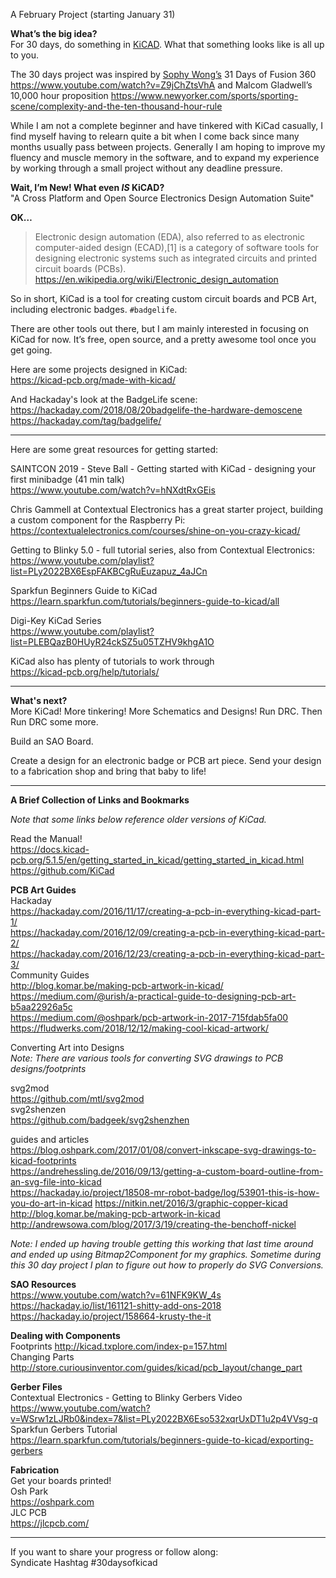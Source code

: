 A February Project (starting January 31) 

**What’s the big idea?**  
For 30 days, do something in [KiCAD](https://kicad-pcb.org). What that something looks like is all up to you.

The 30 days project was inspired by [Sophy Wong’s](https://twitter.com/sophywong) 31 Days of Fusion 360 <https://www.youtube.com/watch?v=Z9jChZtsVhA> and Malcom Gladwell’s 10,000 hour proposition <https://www.newyorker.com/sports/sporting-scene/complexity-and-the-ten-thousand-hour-rule>

While I am not a complete beginner and have tinkered with KiCad casually, I find myself having to relearn quite a bit when I come back since many months usually pass between projects. Generally I am hoping to improve my fluency and muscle memory in the software, and to expand my experience by working through a small project without any deadline pressure.

**Wait, I’m New! What even _IS_ KiCAD?**  
"A Cross Platform and Open Source Electronics Design Automation Suite"

**OK…**


>Electronic design automation (EDA), also referred to as electronic computer-aided design (ECAD),[1] is a category of software tools for designing electronic systems such as integrated circuits and printed circuit boards (PCBs).
>https://en.wikipedia.org/wiki/Electronic_design_automation

So in short, KiCad is a tool for creating custom circuit boards and PCB Art, including electronic badges. `#badgelife`. 

There are other tools out there, but I am mainly interested in focusing on KiCad for now. It’s free, open source, and a pretty awesome tool once you get going.

Here are some projects designed in KiCad:  
https://kicad-pcb.org/made-with-kicad/

And Hackaday's look at the BadgeLife scene:
https://hackaday.com/2018/08/20badgelife-the-hardware-demoscene  
https://hackaday.com/tag/badgelife/


---
Here are some great resources for getting started:

SAINTCON 2019 - Steve Ball - Getting started with KiCad - designing your first minibadge (41 min talk)  
https://www.youtube.com/watch?v=hNXdtRxGEis

Chris Gammell at Contextual Electronics has a great starter project, building a custom component for the Raspberry Pi:
https://contextualelectronics.com/courses/shine-on-you-crazy-kicad/

Getting to Blinky 5.0 - full tutorial series, also from Contextual Electronics:  https://www.youtube.com/playlist?list=PLy2022BX6EspFAKBCgRuEuzapuz_4aJCn 

Sparkfun Beginners Guide to KiCad  
https://learn.sparkfun.com/tutorials/beginners-guide-to-kicad/all

Digi-Key KiCad Series  
https://www.youtube.com/playlist?list=PLEBQazB0HUyR24ckSZ5u05TZHV9khgA1O
 
KiCad also has plenty of tutorials to work through  
https://kicad-pcb.org/help/tutorials/

---   
**What's next?**  
More KiCad! More tinkering! More Schematics and Designs! Run DRC. Then Run DRC some more.  

Build an SAO Board.  

Create a design for an electronic badge or PCB art piece. 
Send your design to a fabrication shop and bring that baby to life!

---
**A Brief Collection of Links and Bookmarks** 

*Note that some links below reference older versions of KiCad.*

Read the Manual!  
https://docs.kicad-pcb.org/5.1.5/en/getting_started_in_kicad/getting_started_in_kicad.html   
https://github.com/KiCad

**PCB Art Guides**  
Hackaday  
https://hackaday.com/2016/11/17/creating-a-pcb-in-everything-kicad-part-1/  
https://hackaday.com/2016/12/09/creating-a-pcb-in-everything-kicad-part-2/  
https://hackaday.com/2016/12/23/creating-a-pcb-in-everything-kicad-part-3/  
Community Guides  
http://blog.komar.be/making-pcb-artwork-in-kicad/  
https://medium.com/@urish/a-practical-guide-to-designing-pcb-art-b5aa22926a5c  
https://medium.com/@oshpark/pcb-artwork-in-2017-715fdab5fa00  
https://fludwerks.com/2018/12/12/making-cool-kicad-artwork/  

Converting Art into Designs  
*Note: There are various tools for converting SVG drawings to PCB designs/footprints*

svg2mod  
https://github.com/mtl/svg2mod  
svg2shenzen  
https://github.com/badgeek/svg2shenzhen

guides and articles  
https://blog.oshpark.com/2017/01/08/convert-inkscape-svg-drawings-to-kicad-footprints  
https://andrehessling.de/2016/09/13/getting-a-custom-board-outline-from-an-svg-file-into-kicad  
https://hackaday.io/project/18508-mr-robot-badge/log/53901-this-is-how-you-do-art-in-kicad 
https://nitkin.net/2016/3/graphic-copper-kicad  
http://blog.komar.be/making-pcb-artwork-in-kicad  
http://andrewsowa.com/blog/2017/3/19/creating-the-benchoff-nickel  

*Note: I ended up having trouble getting this working that last time around and ended up using Bitmap2Component for my graphics. Sometime during this 30 day project I plan to figure out how to properly do SVG Conversions.*

**SAO Resources**  
https://www.youtube.com/watch?v=61NFK9KW_4s  
https://hackaday.io/list/161121-shitty-add-ons-2018  
https://hackaday.io/project/158664-krusty-the-it

**Dealing with Components**  
Footprints http://kicad.txplore.com/index-p=157.html  
Changing Parts http://store.curiousinventor.com/guides/kicad/pcb_layout/change_part

**Gerber Files**  
Contextual Electronics - Getting to Blinky Gerbers Video  
https://www.youtube.com/watch?v=WSrw1zLJRb0&index=7&list=PLy2022BX6Eso532xqrUxDT1u2p4VVsg-q  
Sparkfun Gerbers Tutorial  
https://learn.sparkfun.com/tutorials/beginners-guide-to-kicad/exporting-gerbers

**Fabrication**  
Get your boards printed!  
Osh Park  
https://oshpark.com  
JLC PCB   
https://jlcpcb.com/

---
If you want to share your progress or follow along:  
Syndicate Hashtag #30daysofkicad
